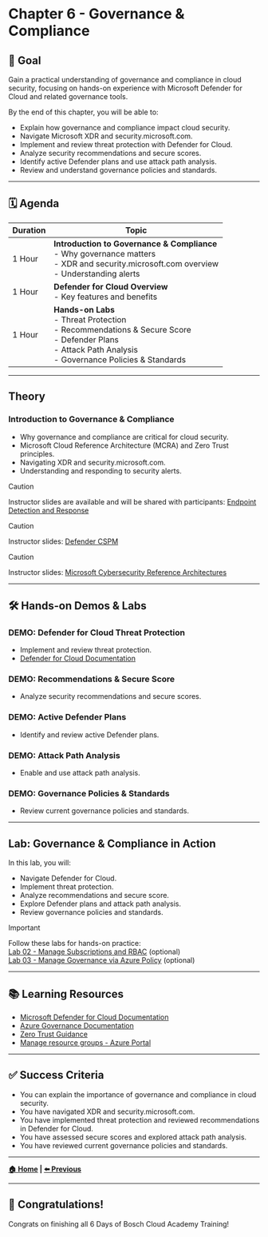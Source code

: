 # Chapter 6 - Governance & Compliance

## 🎯 Goal

Gain a practical understanding of governance and compliance in cloud security, focusing on hands-on experience with Microsoft Defender for Cloud and related governance tools.

By the end of this chapter, you will be able to:
- Explain how governance and compliance impact cloud security.
- Navigate Microsoft XDR and security.microsoft.com.
- Implement and review threat protection with Defender for Cloud.
- Analyze security recommendations and secure scores.
- Identify active Defender plans and use attack path analysis.
- Review and understand governance policies and standards.

---

## 🗓️ Agenda

| Duration | Topic                                                                                  |
|----------|----------------------------------------------------------------------------------------|
| 1 Hour   | **Introduction to Governance & Compliance**<br>- Why governance matters<br>- XDR and security.microsoft.com overview<br>- Understanding alerts |
| 1 Hour   | **Defender for Cloud Overview**<br>- Key features and benefits                         |
| 1 Hour   | **Hands-on Labs**<br>- Threat Protection<br>- Recommendations & Secure Score<br>- Defender Plans<br>- Attack Path Analysis<br>- Governance Policies & Standards |

---

## Theory

### Introduction to Governance & Compliance

- Why governance and compliance are critical for cloud security.
- Microsoft Cloud Reference Architecture (MCRA) and Zero Trust principles.
- Navigating XDR and security.microsoft.com.
- Understanding and responding to security alerts.

> [!CAUTION]
> Instructor slides are available and will be shared with participants: [Endpoint Detection and Response](https://microsofteur-my.sharepoint.com/:p:/g/personal/demirsenturk_microsoft_com/ET9up4VyJFdGgvXK7ETMRh0BUMsZk3FenolqGA34hRXgYQ?e=6P8lTI)

> [!CAUTION]
> Instructor slides: [Defender CSPM](https://microsofteur-my.sharepoint.com/:p:/g/personal/demirsenturk_microsoft_com/EatkHBWx-9hOum2vxmP25DIBJpxY-iYeL46l63R_wcQvHw?e=bTtVad)

> [!CAUTION]
> Instructor slides: [Microsoft Cybersecurity Reference Architectures](https://microsofteur-my.sharepoint.com/:p:/g/personal/demirsenturk_microsoft_com/ERoy0hmpFQ1NmQHwmzlBw68BXxqQnL4j2DY2lu5aINykCg?e=BOeA0b)

---

## 🛠️ Hands-on Demos & Labs

### DEMO: Defender for Cloud Threat Protection

- Implement and review threat protection.
- [Defender for Cloud Documentation](https://learn.microsoft.com/azure/defender-for-cloud/defender-for-cloud-introduction)

### DEMO: Recommendations & Secure Score

- Analyze security recommendations and secure scores.

### DEMO: Active Defender Plans

- Identify and review active Defender plans.

### DEMO: Attack Path Analysis

- Enable and use attack path analysis.

### DEMO: Governance Policies & Standards

- Review current governance policies and standards.

---

## Lab: Governance & Compliance in Action

In this lab, you will:
- Navigate Defender for Cloud.
- Implement threat protection.
- Analyze recommendations and secure score.
- Explore Defender plans and attack path analysis.
- Review governance policies and standards.

> [!IMPORTANT]
> Follow these labs for hands-on practice:<br>
> [Lab 02 - Manage Subscriptions and RBAC](https://microsoftlearning.github.io/AZ-104-MicrosoftAzureAdministrator/Instructions/Labs/LAB_02a_Manage_Subscriptions_and_RBAC_Entra.html) (optional)<br>
> [Lab 03 - Manage Governance via Azure Policy](https://microsoftlearning.github.io/AZ-104-MicrosoftAzureAdministrator/Instructions/Labs/LAB_02b-Manage_Governance_via_Azure_Policy.html) (optional)

---

## 📚 Learning Resources

- [Microsoft Defender for Cloud Documentation](https://learn.microsoft.com/azure/defender-for-cloud/)
- [Azure Governance Documentation](https://learn.microsoft.com/azure/governance/)
- [Zero Trust Guidance](https://learn.microsoft.com/security/zero-trust/)
- [Manage resource groups - Azure Portal](https://learn.microsoft.com/azure/azure-resource-manager/management/manage-resource-groups-portal)

---

## ✅ Success Criteria

- You can explain the importance of governance and compliance in cloud security.
- You have navigated XDR and security.microsoft.com.
- You have implemented threat protection and reviewed recommendations in Defender for Cloud.
- You have assessed secure scores and explored attack path analysis.
- You have reviewed current governance policies and standards.

---

**[🏠 Home](../../README.md) | [⬅️ Previous](../chapter-5/README.md)**

---

## 🎉 Congratulations!

Congrats on finishing all 6 Days of Bosch Cloud Academy Training!
